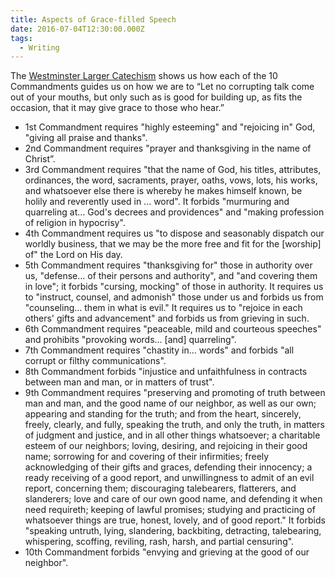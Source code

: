 ```yaml
---
title: Aspects of Grace-filled Speech
date: 2016-07-04T12:30:00.000Z
tags:
  - Writing
---
```

The [Westminster Larger Catechism](http://opc.org/lc.html) shows us how each of the 10 Commandments guides us on how we are to “Let no corrupting talk come out of your mouths, but only such as is good for building up, as fits the occasion, that it may give grace to those who hear.”

+ 1st Commandment requires "highly esteeming" and "rejoicing in" God, "giving all praise and thanks".
+ 2nd Commandment requires "prayer and thanksgiving in the name of Christ”.
+ 3rd Commandment requires "that the name of God, his titles, attributes, ordinances, the word, sacraments, prayer, oaths, vows, lots, his works, and whatsoever else there is whereby he makes himself known, be holily and reverently used in ... word". It forbids "murmuring and quarreling at... God's decrees and providences" and "making profession of religion in hypocrisy".
+ 4th Commandment requires us "to dispose and seasonably dispatch our worldly business, that we may be the more free and fit for the [worship] of" the Lord on His day.
+ 5th Commandment requires "thanksgiving for" those in authority over us, "defense... of their persons and authority", and "and covering them in love"; it forbids "cursing, mocking" of those in authority. It requires us to "instruct, counsel, and admonish" those under us and forbids us from "counseling... them in what is evil." It requires us to "rejoice in each others' gifts and advancement" and forbids us from grieving in such.
+ 6th Commandment requires "peaceable, mild and courteous speeches" and prohibits "provoking words... [and] quarreling".
+ 7th Commandment requires "chastity in... words" and forbids "all corrupt or filthy communications".
+ 8th Commandment forbids "injustice and unfaithfulness in contracts between man and man, or in matters of trust".
+ 9th Commandment requires "preserving and promoting of truth between man and man, and the good name of our neighbor, as well as our own; appearing and standing for the truth; and from the heart, sincerely, freely, clearly, and fully, speaking the truth, and only the truth, in matters of judgment and justice, and in all other things whatsoever; a charitable esteem of our neighbors; loving, desiring, and rejoicing in their good name; sorrowing for and covering of their infirmities; freely acknowledging of their gifts and graces, defending their innocency; a ready receiving of a good report, and unwillingness to admit of an evil report, concerning them; discouraging talebearers, flatterers, and slanderers; love and care of our own good name, and defending it when need requireth; keeping of lawful promises; studying and practicing of whatsoever things are true, honest, lovely, and of good report." It forbids "speaking untruth, lying, slandering, backbiting, detracting, talebearing, whispering, scoffing, reviling, rash, harsh, and partial censuring".
+ 10th Commandment forbids "envying and grieving at the good of our neighbor".
